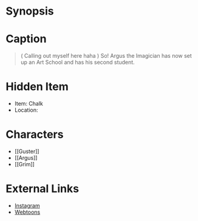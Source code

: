 # Synopsis


# Caption
> ( Calling out myself here haha ) So! Argus the Imagician has now set up an Art School and has his second student.

# Hidden Item
* Item: Chalk
* Location: <strike></strike>

# Characters
* [[Guster]]
* [[Argus]]
* [[Grim]]

# External Links
* [Instagram](https://www.instagram.com/p/CNncgp1DCcj/?igshid=YmMyMTA2M2Y=)
* [Webtoons](https://www.webtoons.com/en/challenge/twistwood-tales/78-the-secret/viewer?title_no=344740&episode_no=84)